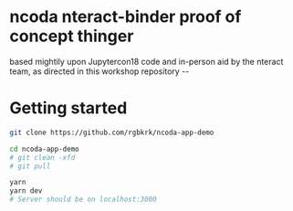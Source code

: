 # ncoda nteract-binder proof of concept thinger

based mightily upon Jupytercon18 code and  in-person aid by the nteract team, as directed in this workshop repository --

# Getting started

```bash
git clone https://github.com/rgbkrk/ncoda-app-demo

cd ncoda-app-demo
# git clean -xfd
# git pull

yarn
yarn dev
# Server should be on localhost:3000
```
